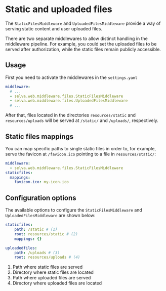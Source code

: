 # Static and uploaded files

The `StaticFilesMiddleware` and `UploadedFilesMiddleware` provide a way of serving
static content and user uploaded files.

There are two separate middlewares to allow distinct handling in the middleware
pipeline. For example, you could set the uploaded files to be served after authorization,
while the static files remain publicly accessible.

## Usage

First you need to activate the middlewares in the `settings.yaml`

```yaml
middleware:
  # ...
  - selva.web.middleware.files.StaticFilesMiddleware
  - selva.web.middleware.files.UploadedFilesMiddleware
  # ...
```

After that, files located in the directories `resources/static` and `resources/uploads`
will be served at `/static/` and `/uploads/`, respectively.

## Static files mappings

You can map specific paths to single static files in order to, for example, serve
the favicon at `/favicon.ico` pointing to a file in `resources/static/`:

```yaml
middleware:
  - selva.web.middleware.files.StaticFilesMiddleware
staticfiles:
  mappings:
    favicon.ico: my-icon.ico
```

## Configuration options

The available options to configure the `StaticFilesMiddleware` and `UploadedFilesMiddleware`
are shown below:

```yaml
staticfiles:
    path: /static # (1)
    root: resources/static # (2)
    mappings: {}

uploadedfiles:
    path: /uploads # (3)
    root: resources/uploads # (4)
```

1.  Path where static files are served
2.  Directory where static files are located
3.  Path where uploaded files are served
4.  Directory where uploaded files are located
